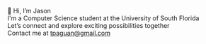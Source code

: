  👋 Hi, I’m Jason <br>
  I'm a Computer Science student at the University of South Florida <br>
  Let’s connect and explore exciting possibilities together <br>
  Contact me at tpaguan@gmail.com
    


<!---
jaguan2/jaguan2 is a ✨ special ✨ repository because its `README.md` (this file) appears on your GitHub profile.
You can click the Preview link to take a look at your changes.
--->
